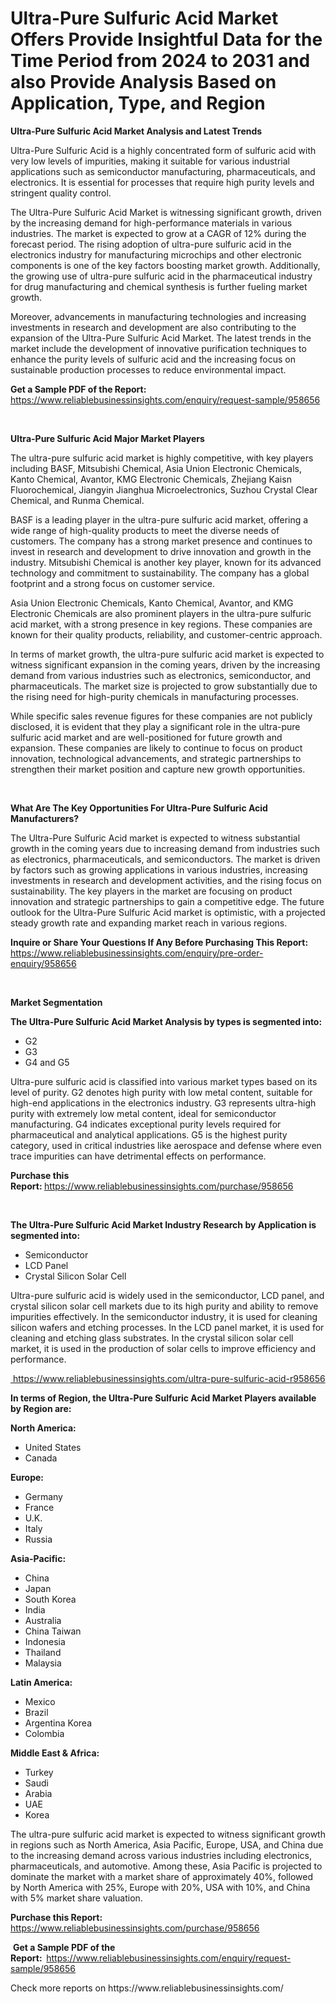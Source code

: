 <p><h1>Ultra-Pure Sulfuric Acid Market Offers Provide Insightful Data for the Time Period from 2024 to 2031 and also Provide Analysis Based on Application, Type, and Region</h1></p><p><strong>Ultra-Pure Sulfuric Acid Market Analysis and Latest Trends</strong></p>
<p><p>Ultra-Pure Sulfuric Acid is a highly concentrated form of sulfuric acid with very low levels of impurities, making it suitable for various industrial applications such as semiconductor manufacturing, pharmaceuticals, and electronics. It is essential for processes that require high purity levels and stringent quality control.</p><p>The Ultra-Pure Sulfuric Acid Market is witnessing significant growth, driven by the increasing demand for high-performance materials in various industries. The market is expected to grow at a CAGR of 12% during the forecast period. The rising adoption of ultra-pure sulfuric acid in the electronics industry for manufacturing microchips and other electronic components is one of the key factors boosting market growth. Additionally, the growing use of ultra-pure sulfuric acid in the pharmaceutical industry for drug manufacturing and chemical synthesis is further fueling market growth.</p><p>Moreover, advancements in manufacturing technologies and increasing investments in research and development are also contributing to the expansion of the Ultra-Pure Sulfuric Acid Market. The latest trends in the market include the development of innovative purification techniques to enhance the purity levels of sulfuric acid and the increasing focus on sustainable production processes to reduce environmental impact.</p></p>
<p><strong>Get a Sample PDF of the Report:&nbsp;</strong> <a href="https://www.reliablebusinessinsights.com/enquiry/request-sample/958656">https://www.reliablebusinessinsights.com/enquiry/request-sample/958656</a></p>
<p>&nbsp;</p>
<p><strong>Ultra-Pure Sulfuric Acid Major Market Players</strong></p>
<p><p>The ultra-pure sulfuric acid market is highly competitive, with key players including BASF, Mitsubishi Chemical, Asia Union Electronic Chemicals, Kanto Chemical, Avantor, KMG Electronic Chemicals, Zhejiang Kaisn Fluorochemical, Jiangyin Jianghua Microelectronics, Suzhou Crystal Clear Chemical, and Runma Chemical.</p><p>BASF is a leading player in the ultra-pure sulfuric acid market, offering a wide range of high-quality products to meet the diverse needs of customers. The company has a strong market presence and continues to invest in research and development to drive innovation and growth in the industry. Mitsubishi Chemical is another key player, known for its advanced technology and commitment to sustainability. The company has a global footprint and a strong focus on customer service.</p><p>Asia Union Electronic Chemicals, Kanto Chemical, Avantor, and KMG Electronic Chemicals are also prominent players in the ultra-pure sulfuric acid market, with a strong presence in key regions. These companies are known for their quality products, reliability, and customer-centric approach.</p><p>In terms of market growth, the ultra-pure sulfuric acid market is expected to witness significant expansion in the coming years, driven by the increasing demand from various industries such as electronics, semiconductor, and pharmaceuticals. The market size is projected to grow substantially due to the rising need for high-purity chemicals in manufacturing processes.</p><p>While specific sales revenue figures for these companies are not publicly disclosed, it is evident that they play a significant role in the ultra-pure sulfuric acid market and are well-positioned for future growth and expansion. These companies are likely to continue to focus on product innovation, technological advancements, and strategic partnerships to strengthen their market position and capture new growth opportunities.</p></p>
<p>&nbsp;</p>
<p><strong>What Are The Key Opportunities For Ultra-Pure Sulfuric Acid Manufacturers?</strong></p>
<p><p>The Ultra-Pure Sulfuric Acid market is expected to witness substantial growth in the coming years due to increasing demand from industries such as electronics, pharmaceuticals, and semiconductors. The market is driven by factors such as growing applications in various industries, increasing investments in research and development activities, and the rising focus on sustainability. The key players in the market are focusing on product innovation and strategic partnerships to gain a competitive edge. The future outlook for the Ultra-Pure Sulfuric Acid market is optimistic, with a projected steady growth rate and expanding market reach in various regions.</p></p>
<p><strong>Inquire or Share Your Questions If Any Before Purchasing This Report:</strong> <a href="https://www.reliablebusinessinsights.com/enquiry/pre-order-enquiry/958656">https://www.reliablebusinessinsights.com/enquiry/pre-order-enquiry/958656</a></p>
<p>&nbsp;</p>
<p><strong>Market Segmentation</strong></p>
<p><strong>The Ultra-Pure Sulfuric Acid Market Analysis by types is segmented into:</strong></p>
<p><ul><li>G2</li><li>G3</li><li>G4 and G5</li></ul></p>
<p><p>Ultra-pure sulfuric acid is classified into various market types based on its level of purity. G2 denotes high purity with low metal content, suitable for high-end applications in the electronics industry. G3 represents ultra-high purity with extremely low metal content, ideal for semiconductor manufacturing. G4 indicates exceptional purity levels required for pharmaceutical and analytical applications. G5 is the highest purity category, used in critical industries like aerospace and defense where even trace impurities can have detrimental effects on performance.</p></p>
<p><strong>Purchase this Report:&nbsp;</strong><a href="https://www.reliablebusinessinsights.com/purchase/958656">https://www.reliablebusinessinsights.com/purchase/958656</a></p>
<p>&nbsp;</p>
<p><strong>The Ultra-Pure Sulfuric Acid Market Industry Research by Application is segmented into:</strong></p>
<p><ul><li>Semiconductor</li><li>LCD Panel</li><li>Crystal Silicon Solar Cell</li></ul></p>
<p><p>Ultra-pure sulfuric acid is widely used in the semiconductor, LCD panel, and crystal silicon solar cell markets due to its high purity and ability to remove impurities effectively. In the semiconductor industry, it is used for cleaning silicon wafers and etching processes. In the LCD panel market, it is used for cleaning and etching glass substrates. In the crystal silicon solar cell market, it is used in the production of solar cells to improve efficiency and performance.</p></p>
<p><a href="https://www.reliablebusinessinsights.com/ultra-pure-sulfuric-acid-r958656">&nbsp;https://www.reliablebusinessinsights.com/ultra-pure-sulfuric-acid-r958656</a></p>
<p><strong>In terms of Region, the Ultra-Pure Sulfuric Acid Market Players available by Region are:</strong></p>
<p>
    <p> <strong> North America: </strong>
        <ul>
            <li>United States</li>
            <li>Canada</li>
        </ul>
        </p> 
    <p> <strong> Europe: </strong>
        <ul>
            <li>Germany</li>
            <li>France</li>
            <li>U.K.</li>
            <li>Italy</li>
            <li>Russia</li>
        </ul>
        </p> 
    <p> <strong> Asia-Pacific: </strong>
        <ul>
            <li>China</li>
            <li>Japan</li>
            <li>South Korea</li>
            <li>India</li>
            <li>Australia</li>
            <li>China Taiwan</li>
            <li>Indonesia</li>
            <li>Thailand</li>
            <li>Malaysia</li>
        </ul>
        </p> 
    <p> <strong> Latin America: </strong>
        <ul>
            <li>Mexico</li>
            <li>Brazil</li>
            <li>Argentina Korea</li>
            <li>Colombia</li>
        </ul>
        </p> 
    <p> <strong> Middle East & Africa: </strong>
        <ul>
            <li>Turkey</li>
            <li>Saudi</li>
            <li>Arabia</li>
            <li>UAE</li>
            <li>Korea</li>
        </ul>
    </p>
    </p>
<p><p>The ultra-pure sulfuric acid market is expected to witness significant growth in regions such as North America, Asia Pacific, Europe, USA, and China due to the increasing demand across various industries including electronics, pharmaceuticals, and automotive. Among these, Asia Pacific is projected to dominate the market with a market share of approximately 40%, followed by North America with 25%, Europe with 20%, USA with 10%, and China with 5% market share valuation.</p></p>
<p><strong>Purchase this Report: </strong><a href="https://www.reliablebusinessinsights.com/purchase/958656">https://www.reliablebusinessinsights.com/purchase/958656</a></p>
<p>&nbsp;<strong>Get a Sample PDF of the Report:&nbsp;&nbsp;</strong><a href="https://www.reliablebusinessinsights.com/enquiry/request-sample/958656">https://www.reliablebusinessinsights.com/enquiry/request-sample/958656</a></p>
<p><strong></strong></p>
<p>Check more reports on https://www.reliablebusinessinsights.com/</p>